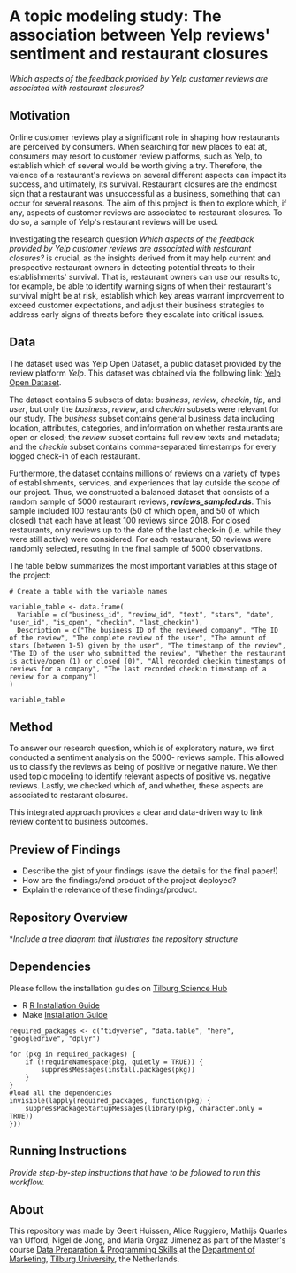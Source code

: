 # A topic modeling study: The association between Yelp reviews' sentiment and restaurant closures
*Which aspects of the feedback provided by Yelp customer reviews are associated with restaurant closures?* 


## Motivation
Online customer reviews play a significant role in shaping how restaurants are perceived by consumers. When searching for new places to eat at, consumers may resort to customer review platforms, such as Yelp, to establish which of several would be worth giving a try. Therefore, the valence of a restaurant's reviews on several different aspects can impact its success, and ultimately, its survival. Restaurant closures are the endmost sign that a restaurant was unsuccessful as a business, something that can occur for several reasons. The aim of this project is then to explore which, if any, aspects of customer reviews are associated to restaurant closures. To do so, a sample of Yelp's restaurant reviews will be used.

Investigating the research question *Which aspects of the feedback provided by Yelp customer reviews are associated with restaurant closures?* is crucial, as the insights derived from it may help current and prospective restaurant owners in detecting potential threats to their establishments' survival. That is, restaurant owners can use our results to, for example, be able to identify warning signs of when their restaurant's survival might be at risk, establish which key areas warrant improvement to exceed customer expectations, and adjust their business strategies to address early signs of threats before they escalate into critical issues. 


## Data
The dataset used was Yelp Open Dataset, a public dataset provided by the review platform *Yelp*. This dataset was obtained via the following link: [Yelp Open Dataset](https://business.yelp.com/data/resources/open-dataset/). 

The dataset contains 5 subsets of data: *business*, *review*, *checkin*, *tip*, and *user*, but only the *business*, *review*, and *checkin* subsets were relevant for our study. The *business* subset contains general business data including location, attributes, categories, and information on whether restaurants are open or closed; the *review* subset contains full review texts and metadata; and the *checkin* subset contains comma-separated timestamps for every logged check-in of each restaurant.

Furthermore, the dataset contains millions of reviews on a variety of types of establishments, services, and experiences that lay outside the scope of our project. Thus, we constructed a balanced dataset that consists of a random sample of 5000 restaurant reviews, ***reviews_sampled.rds***. This sample included 100 restaurants (50 of which open, and 50 of which closed) that each have at least 100 reviews since 2018. For closed restaurants, only reviews up to the date of the last check-in (i.e. while they were still active) were considered. For each restaurant, 50 reviews were randomly selected, resuting in the final sample of 5000 observations. 

The table below summarizes the most important variables at this stage of the project:

```{r}
# Create a table with the variable names

variable_table <- data.frame(
  Variable = c("business_id", "review_id", "text", "stars", "date", "user_id", "is_open", "checkin", "last_checkin"),
  Description = c("The business ID of the reviewed company", "The ID of the review", "The complete review of the user", "The amount of stars (between 1-5) given by the user", "The timestamp of the review", "The ID of the user who submitted the review", "Whether the restaurant is active/open (1) or closed (0)", "All recorded checkin timestamps of reviews for a company", "The last recorded checkin timestamp of a review for a company")
)

variable_table
```

## Method

To answer our research question, which is of exploratory nature, we first conducted a sentiment analysis on the 5000- reviews sample. This allowed us to classify the reviews as being of positive or negative nature. We then used topic modeling to identify relevant aspects of positive vs. negative reviews. Lastly, we checked which of, and whether, these aspects are associated to restarant closures.

This integrated approach provides a clear and data-driven way to link review content to business outcomes. 

## Preview of Findings 
- Describe the gist of your findings (save the details for the final paper!)
- How are the findings/end product of the project deployed?
- Explain the relevance of these findings/product. 

## Repository Overview 

**Include a tree diagram that illustrates the repository structure*

## Dependencies 

Please follow the installation guides on [Tilburg Science Hub](https://tilburgsciencehub.com/)

+ R
[R Installation Guide](https://tilburgsciencehub.com/topics/computer-setup/software-installation/rstudio/r/)
+ Make
[Installation Guide](https://tilburgsciencehub.com/topics/automation/automation-tools/makefiles/make/)

```{r}
required_packages <- c("tidyverse", "data.table", "here", "googledrive", "dplyr")

for (pkg in required_packages) {
	if (!requireNamespace(pkg, quietly = TRUE)) {
		suppressMessages(install.packages(pkg))
	}
}
#load all the dependencies
invisible(lapply(required_packages, function(pkg) {
	suppressPackageStartupMessages(library(pkg, character.only = TRUE))
}))

```

## Running Instructions 

*Provide step-by-step instructions that have to be followed to run this workflow.*

## About 

This repository was made by Geert Huissen, Alice Ruggiero, Mathijs Quarles van Ufford, Nigel de Jong, and Maria Orgaz Jimenez as part of the Master's course [Data Preparation & Programming Skills](https://dprep.hannesdatta.com/) at the [Department of Marketing](https://www.tilburguniversity.edu/about/schools/economics-and-management/organization/departments/marketing), [Tilburg University](https://www.tilburguniversity.edu/), the Netherlands.
